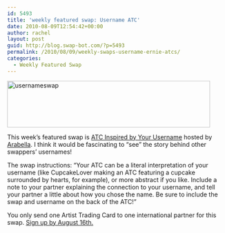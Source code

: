 ```yaml
---
id: 5493
title: 'weekly featured swap: Username ATC'
date: 2010-08-09T12:54:42+00:00
author: rachel
layout: post
guid: http://blog.swap-bot.com/?p=5493
permalink: /2010/08/09/weekly-swaps-username-ernie-atcs/
categories:
  - Weekly Featured Swap
---
```

<img src="http://blog.swap-bot.com/wp-content/uploads/2010/08/usernameswap.gif" alt="usernameswap" title="usernameswap" width="470" height="108" class="aligncenter size-full wp-image-5496" />

This week&#8217;s featured swap is [ATC Inspired by Your Username](http://www.swap-bot.com/swap/show/69608) hosted by [Arabella](http://www.swap-bot.com/user:Arabella). I think it would be fascinating to &#8220;see&#8221; the story behind other swappers&#8217; usernames!

The swap instructions: &#8220;Your ATC can be a literal interpretation of your username (like CupcakeLover making an ATC featuring a cupcake surrounded by hearts, for example), or more abstract if you like. Include a note to your partner explaining the connection to your username, and tell your partner a little about how you chose the name. Be sure to include the swap and username on the back of the ATC!&#8221; 

You only send one Artist Trading Card to one international partner for this swap. [Sign up by August 16th.](http://www.swap-bot.com/swap/show/69608)